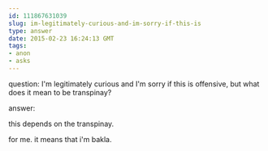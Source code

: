 ```yaml
---
id: 111867631039
slug: im-legitimately-curious-and-im-sorry-if-this-is
type: answer
date: 2015-02-23 16:24:13 GMT
tags:
- anon
- asks
---
```

question: I'm legitimately curious and I'm sorry if this is offensive, but what does it mean to be transpinay?

answer: <p>this depends on the transpinay.</p><p>for me. it means that i'm bakla.</p>